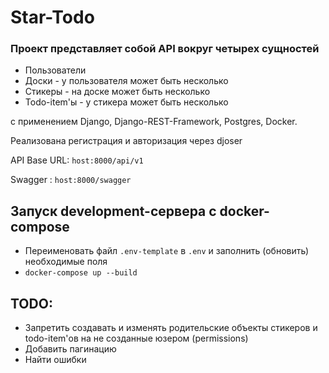 # Star-Todo 

### Проект представляет собой API вокруг четырех сущностей
- Пользователи
- Доски - у пользователя может быть несколько 
- Стикеры - на доске может быть несколько 
- Todo-item'ы - у стикера может быть несколько

с применением Django, Django-REST-Framework, Postgres, Docker.


Реализована регистрация и авторизация через djoser

API Base URL: ```host:8000/api/v1```

Swagger : ```host:8000/swagger```

## Запуск development-сервера с docker-compose
- Переименовать файл ```.env-template``` в ```.env``` и заполнить (обновить) необходимые поля
- ```docker-compose up --build```


## TODO:
- Запретить создавать и изменять родительские объекты стикеров и todo-item'ов на не созданные юзером (permissions)
- Добавить пагинацию
- Найти ошибки

